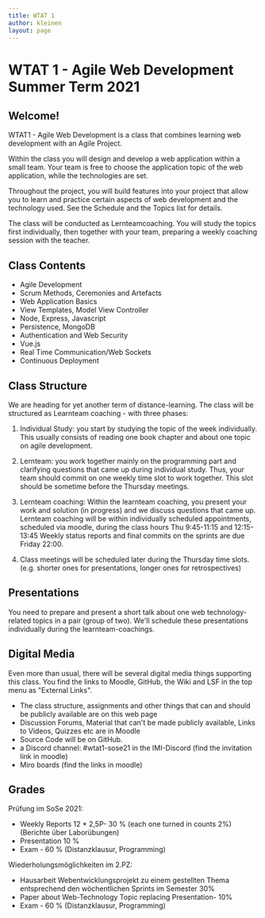 ```yaml
---
title: WTAT 1
author: kleinen
layout: page
---
```


# WTAT 1 - Agile Web Development Summer Term 2021
## Welcome!

WTAT1 - Agile Web Development is a class that combines learning web development with an Agile Project.

Within the class you will design and develop a web application within a small team. Your team is free to choose the application topic of the web application, while the technologies are set.

Throughout the project, you will build features into your project that allow you to learn and practice certain aspects of web development and the technology used. See the Schedule and the Topics list for details.

The class will be conducted as Lernteamcoaching. You will study the topics first individually, then together with your team, preparing a weekly coaching session with the teacher.

## Class Contents

- Agile Development
- Scrum Methods, Ceremonies and Artefacts
- Web Application Basics
- View Templates, Model View Controller
- Node, Express, Javascript
- Persistence, MongoDB
- Authentication and Web Security
- Vue.js
- Real Time Communication/Web Sockets
- Continuous Deployment

## Class Structure

We are heading for yet another term of distance-learning.
The class will be structured as Learnteam coaching - with three phases:

1. Individual Study: you start by studying the topic of the week individually.
   This usually consists of reading one book chapter and about one topic on agile development.

2. Lernteam: you work together mainly on the programming part and clarifying questions that came up during individual study.
   Thus, your team should commit on one weekly time slot to work together. This slot should be sometime before the Thursday meetings.

3. Lernteam coaching: Within the learnteam coaching, you present your work and solution (in progress) and we discuss questions that came up.
   Lernteam coaching will be within individually scheduled appointments, scheduled via moodle, during the class hours Thu 9:45-11:15 and 12:15-13:45
   Weekly status reports and final commits on the sprints are due Friday 22:00.

4. Class meetings will be scheduled later during the Thursday time slots. (e.g. shorter ones for presentations, longer ones for retrospectives)

## Presentations

You need to prepare and present a short talk about one web technology-related topics in a pair (group of two). We'll schedule these presentations individually
during the learnteam-coachings.

## Digital Media

Even more than usual, there will be several digital media things supporting this
class. You find the links to Moodle, GitHub, the Wiki and LSF in the top menu as "External Links".

* The class structure, assignments and other things that can and should be publicly available are on this web page
* Discussion Forums, Material that can't be made publicly available, Links to Videos, Quizzes etc are in Moodle
* Source Code will be on GitHub.
* a Discord channel: #wtat1-sose21 in the IMI-Discord (find the invitation link in moodle)
* Miro boards (find the links in moodle)

## Grades

Prüfung im SoSe 2021:

* Weekly Reports 12 * 2,5P- 30 % (each one turned in counts 2%) (Berichte über Laborübungen)
* Presentation 10 %
* Exam - 60 % (Distanzklausur, Programming)

Wiederholungsmöglichkeiten im 2.PZ:

* Hausarbeit Webentwicklungsprojekt zu einem gestellten Thema entsprechend den wöchentlichen Sprints im Semester 30%
* Paper about Web-Technology Topic replacing Presentation- 10%
* Exam - 60 % (Distanzklausur, Programming)
